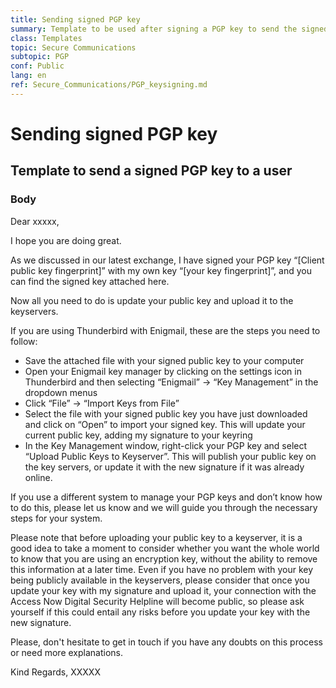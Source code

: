```yaml
---
title: Sending signed PGP key
summary: Template to be used after signing a PGP key to send the signed key and instructions to the user
class: Templates
topic: Secure Communications
subtopic: PGP
conf: Public
lang: en
ref: Secure_Communications/PGP_keysigning.md
---
```


# Sending signed PGP key
## Template to send a signed PGP key to a user

### Body

Dear xxxxx,

I hope you are doing great.

As we discussed in our latest exchange, I have signed your PGP key “[Client public key fingerprint]” with my own key “[your key fingerprint]”, and you can find the signed key attached here.

Now all you need to do is update your public key and upload it to the keyservers.

If you are using Thunderbird with Enigmail, these are the steps you need to follow:

- Save the attached file with your signed public key to your computer
- Open your Enigmail key manager by clicking on the settings icon in Thunderbird and then selecting “Enigmail” -> “Key Management” in the dropdown menus
- Click “File” -> “Import Keys from File”
- Select the file with your signed public key you have just downloaded and click on “Open” to import your signed key. This will update your current public key, adding my signature to your keyring
- In the Key Management window, right-click your PGP key and select “Upload Public Keys to Keyserver”. This will publish your public key on the key servers, or update it with the new signature if it was already online.

If you use a different system to manage your PGP keys and don’t know how to do this, please let us know and we will guide you through the necessary steps for your system.

Please note that before uploading your public key to a keyserver, it is a good idea to take a moment to consider whether you want the whole world to know that you are using an encryption key, without the ability to remove this information at a later time.
Even if you have no problem with your key being publicly available in the keyservers, please consider that once you update your key with my signature and upload it, your connection with the Access Now Digital Security Helpline will become public, so please ask yourself if this could entail any risks before you update your key with the new signature.

Please, don't hesitate to get in touch if you have any doubts on this process or need more explanations.

Kind Regards,
XXXXX
